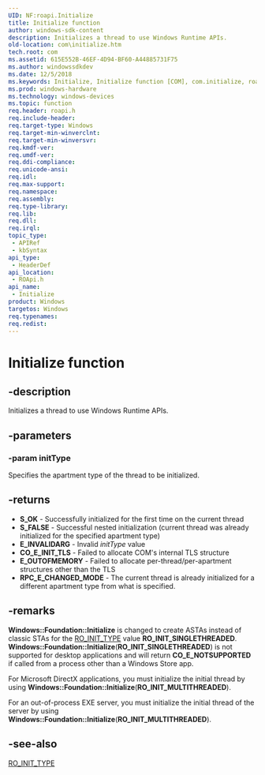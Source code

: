 ```yaml
---
UID: NF:roapi.Initialize
title: Initialize function
author: windows-sdk-content
description: Initializes a thread to use Windows Runtime APIs.
old-location: com\initialize.htm
tech.root: com
ms.assetid: 615E552B-46EF-4D94-BF60-A44885731F75
ms.author: windowssdkdev
ms.date: 12/5/2018
ms.keywords: Initialize, Initialize function [COM], com.initialize, roapi/Initialize
ms.prod: windows-hardware
ms.technology: windows-devices
ms.topic: function
req.header: roapi.h
req.include-header: 
req.target-type: Windows
req.target-min-winverclnt: 
req.target-min-winversvr: 
req.kmdf-ver: 
req.umdf-ver: 
req.ddi-compliance: 
req.unicode-ansi: 
req.idl: 
req.max-support: 
req.namespace: 
req.assembly: 
req.type-library: 
req.lib: 
req.dll: 
req.irql: 
topic_type:
 - APIRef
 - kbSyntax
api_type:
 - HeaderDef
api_location:
 - ROApi.h
api_name:
 - Initialize
product: Windows
targetos: Windows
req.typenames: 
req.redist: 
---
```


# Initialize function


## -description


Initializes a thread to use Windows Runtime APIs.


## -parameters




### -param initType

Specifies the apartment type of the thread to be initialized.


## -returns



<ul>
<li><b>S_OK</b> - Successfully initialized for the first time on the current thread</li>
<li><b>S_FALSE</b> - Successful nested initialization (current thread was already 
        initialized for the specified apartment type)</li>
<li><b>E_INVALIDARG</b> - Invalid <i>initType</i> value</li>
<li><b>CO_E_INIT_TLS</b> - Failed to allocate COM's internal TLS structure</li>
<li><b>E_OUTOFMEMORY</b> - Failed to allocate per-thread/per-apartment structures other 
        than the TLS</li>
<li><b>RPC_E_CHANGED_MODE</b> - The current thread is already initialized for a different 
        apartment type from what is specified.</li>
</ul>



## -remarks



<b>Windows::Foundation::Initialize</b> is changed to create 
    ASTAs instead of classic STAs for the <a href="https://msdn.microsoft.com/961ABFEB-E11F-4405-A021-F3756A79AF18">RO_INIT_TYPE</a> 
    value <b>RO_INIT_SINGLETHREADED</b>. 
    <b>Windows::Foundation::Initialize</b>(<b>RO_INIT_SINGLETHREADED</b>) 
    is not supported for desktop applications and will return <b>CO_E_NOTSUPPORTED</b> if called 
    from a process other than a Windows Store app.

For Microsoft DirectX applications, you must initialize the initial thread by using 
    <b>Windows::Foundation::Initialize</b>(<b>RO_INIT_MULTITHREADED</b>).

For an out-of-process EXE server,  you must initialize the initial thread of the server by using 
    <b>Windows::Foundation::Initialize</b>(<b>RO_INIT_MULTITHREADED</b>).




## -see-also




<a href="https://msdn.microsoft.com/961ABFEB-E11F-4405-A021-F3756A79AF18">RO_INIT_TYPE</a>
 

 

